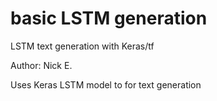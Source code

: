 # basic LSTM generation
LSTM text generation with Keras/tf

Author: Nick E.

Uses Keras LSTM model to for text generation
